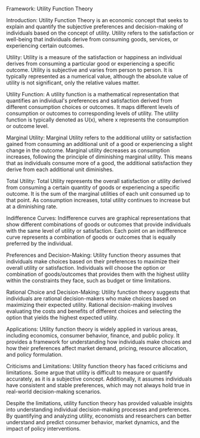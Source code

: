 Framework: Utility Function Theory

Introduction:
Utility Function Theory is an economic concept that seeks to explain and quantify the subjective preferences and decision-making of individuals based on the concept of utility. Utility refers to the satisfaction or well-being that individuals derive from consuming goods, services, or experiencing certain outcomes.

Utility:
Utility is a measure of the satisfaction or happiness an individual derives from consuming a particular good or experiencing a specific outcome. Utility is subjective and varies from person to person. It is typically represented as a numerical value, although the absolute value of utility is not significant, only the relative values matter.

Utility Function:
A utility function is a mathematical representation that quantifies an individual's preferences and satisfaction derived from different consumption choices or outcomes. It maps different levels of consumption or outcomes to corresponding levels of utility. The utility function is typically denoted as U(x), where x represents the consumption or outcome level.

Marginal Utility:
Marginal Utility refers to the additional utility or satisfaction gained from consuming an additional unit of a good or experiencing a slight change in the outcome. Marginal utility decreases as consumption increases, following the principle of diminishing marginal utility. This means that as individuals consume more of a good, the additional satisfaction they derive from each additional unit diminishes.

Total Utility:
Total Utility represents the overall satisfaction or utility derived from consuming a certain quantity of goods or experiencing a specific outcome. It is the sum of the marginal utilities of each unit consumed up to that point. As consumption increases, total utility continues to increase but at a diminishing rate.

Indifference Curves:
Indifference curves are graphical representations that show different combinations of goods or outcomes that provide individuals with the same level of utility or satisfaction. Each point on an indifference curve represents a combination of goods or outcomes that is equally preferred by the individual.

Preferences and Decision-Making:
Utility function theory assumes that individuals make choices based on their preferences to maximize their overall utility or satisfaction. Individuals will choose the option or combination of goods/outcomes that provides them with the highest utility within the constraints they face, such as budget or time limitations.

Rational Choice and Decision-Making:
Utility function theory suggests that individuals are rational decision-makers who make choices based on maximizing their expected utility. Rational decision-making involves evaluating the costs and benefits of different choices and selecting the option that yields the highest expected utility.

Applications:
Utility function theory is widely applied in various areas, including economics, consumer behavior, finance, and public policy. It provides a framework for understanding how individuals make choices and how their preferences affect market demand, pricing, resource allocation, and policy formulation.

Criticisms and Limitations:
Utility function theory has faced criticisms and limitations. Some argue that utility is difficult to measure or quantify accurately, as it is a subjective concept. Additionally, it assumes individuals have consistent and stable preferences, which may not always hold true in real-world decision-making scenarios.

Despite the limitations, utility function theory has provided valuable insights into understanding individual decision-making processes and preferences. By quantifying and analyzing utility, economists and researchers can better understand and predict consumer behavior, market dynamics, and the impact of policy interventions.
